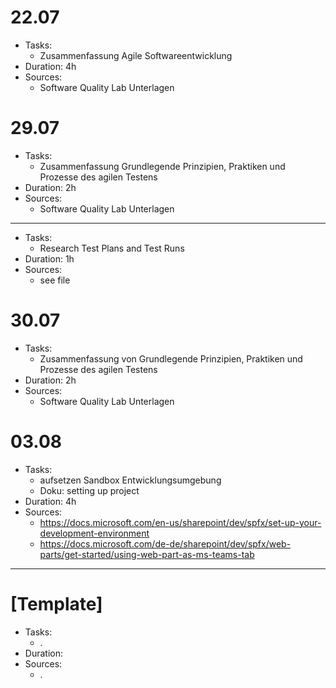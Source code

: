 # 22.07

* Tasks:
  * Zusammenfassung Agile Softwareentwicklung
* Duration: 4h
* Sources:
  * Software Quality Lab Unterlagen 

# 29.07

* Tasks:
  * Zusammenfassung Grundlegende Prinzipien, Praktiken und Prozesse des agilen Testens
* Duration: 2h
* Sources:
  * Software Quality Lab Unterlagen
  
---

* Tasks:
  * Research Test Plans and Test Runs
* Duration: 1h
* Sources:
  * see file

# 30.07

* Tasks:
  * Zusammenfassung von Grundlegende Prinzipien, Praktiken und Prozesse des agilen Testens
* Duration: 2h
* Sources:
  * Software Quality Lab Unterlagen 
  
# 03.08

* Tasks: 
  * aufsetzen Sandbox Entwicklungsumgebung
  * Doku: setting up project
* Duration: 4h
* Sources: 
  * https://docs.microsoft.com/en-us/sharepoint/dev/spfx/set-up-your-development-environment
  * https://docs.microsoft.com/de-de/sharepoint/dev/spfx/web-parts/get-started/using-web-part-as-ms-teams-tab

---

# [Template]
* Tasks:
  * . 
* Duration:
* Sources:
  * .
